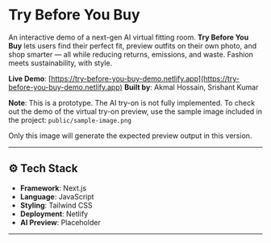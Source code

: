 # Try Before You Buy

An interactive demo of a next-gen AI virtual fitting room. **Try Before You Buy** lets users find their perfect fit, preview outfits on their own photo, and shop smarter — all while reducing returns, emissions, and waste. Fashion meets sustainability, with style.

**Live Demo**: [https://try-before-you-buy-demo.netlify.app](https://try-before-you-buy-demo.netlify.app)
**Built by**: Akmal Hossain, Srishant Kumar

**Note**: 
This is a prototype. The AI try-on is not fully implemented.
To check out the demo of the virtual try-on preview, use the sample image included in the project: `public/sample-image.png`

Only this image will generate the expected preview output in this version.

---

## ⚙️ Tech Stack

- **Framework**: Next.js
- **Language**: JavaScript  
- **Styling**: Tailwind CSS  
- **Deployment**: Netlify   
- **AI Preview**: Placeholder 

---
